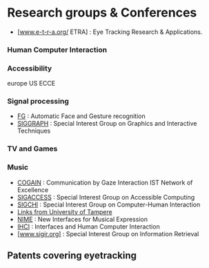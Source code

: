 # Research groups & Conferences #
  * [www.e-t-r-a.org/ ETRA] : Eye Tracking Research & Applications.
### Human Computer Interaction ###
### Accessibility ###
europe US
ECCE
### Signal processing ###
  * [FG](http://www.fg2008.nl/) : Automatic Face and Gesture recognition
  * [SIGGRAPH](http://www.siggraph.org/) : Special Interest Group on Graphics and Interactive Techniques

### TV and Games ###
### Music ###

  * [COGAIN](http://www.cogain.org/) : Communication by Gaze Interaction IST Network of Excellence
  * [SIGACCESS](http://www.sigaccess.org/) : Special Interest Group on Accessible Computing
  * [SIGCHI](http://www.sigchi.org/) : Special Interest Group on Computer-Human Interaction
  * [Links from University of Tampere](http://www.cs.uta.fi/research/hci/gaze/links.php)
  * [NIME](http://www.nime.org/) : New Interfaces for Musical Expression
  * [IHCI](http://www.ihci-conf.org/) : Interfaces and Human Computer Interaction
  * [www.sigir.org] : Special Interest Group on Information Retrieval


## Patents covering eyetracking ##